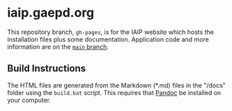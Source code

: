 # iaip.gaepd.org

This repository branch, `gh-pages`, is for the IAIP website which hosts the installation files plus some documentation. Application code and more information are on the [`main` branch](https://github.com/gaepdit/iaip).

## Build Instructions

The HTML files are generated from the Markdown (*.md) files in the "/docs" folder using the `build.bat` script. This requires that [Pandoc](https://pandoc.org/) be installed on your computer.
